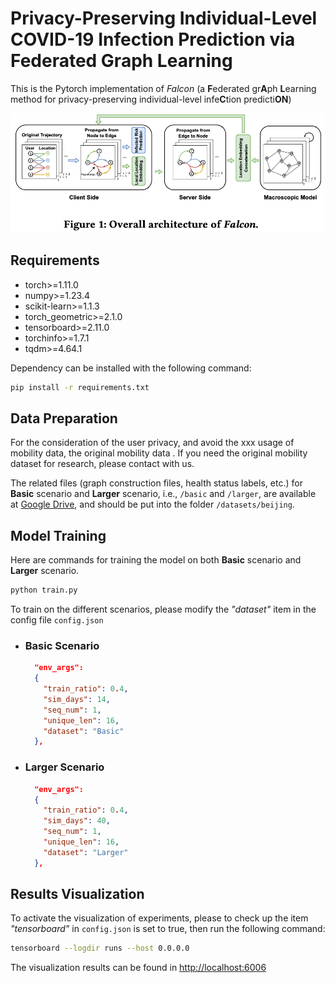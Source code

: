 # Privacy-Preserving Individual-Level COVID-19 Infection Prediction via Federated Graph Learning

This is the Pytorch implementation of _Falcon_ (a **F**ederated gr**A**ph **L**earning method for privacy-preserving individual-level infe**C**tion predicti**ON**)

![The overall architecture of _Falcon_](./Overview.png)

## Requirements

- torch>=1.11.0
- numpy>=1.23.4
- scikit-learn>=1.1.3
- torch_geometric>=2.1.0
- tensorboard>=2.11.0
- torchinfo>=1.7.1
- tqdm>=4.64.1

Dependency can be installed with the following command:

```bash
pip install -r requirements.txt
```

## Data Preparation
For the consideration of the user privacy, and avoid the xxx usage of mobility data,
the original mobility data . If you need the original mobility dataset for research, please contact with us.

The related files (graph construction files, health status labels, etc.) for **Basic** scenario and **Larger** scenario,
i.e., `/basic` and `/larger`, are available at [Google Drive](), and should be put into the folder `/datasets/beijing`.



## Model Training

Here are commands for training the model on both **Basic** scenario and **Larger** scenario.


```bash
python train.py
```

To train on the different scenarios, please modify the _"dataset"_ item in the config file `config.json`

* ### Basic Scenario

    ```json
      "env_args":
      {
        "train_ratio": 0.4,
        "sim_days": 14,
        "seq_num": 1,
        "unique_len": 16,
        "dataset": "Basic"
      },
    ```

* ### Larger Scenario

    ```json
      "env_args":
      {
        "train_ratio": 0.4,
        "sim_days": 40,
        "seq_num": 1,
        "unique_len": 16,
        "dataset": "Larger"
      },
    ```
  
## Results Visualization

To activate the visualization of experiments, please to check up the item _"tensorboard"_ in `config.json` is set to true, 
then run the following command:
```bash
tensorboard --logdir runs --host 0.0.0.0
```
The visualization results can be found in [http://localhost:6006](http://localhost:6006)